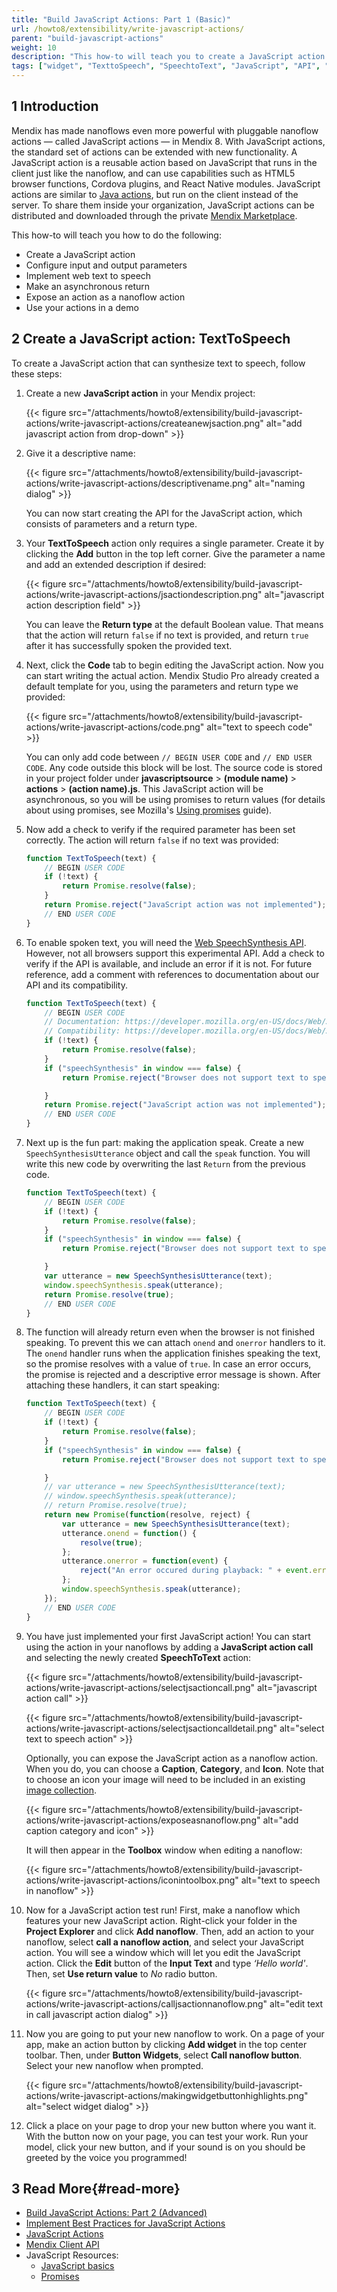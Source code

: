 ```yaml
---
title: "Build JavaScript Actions: Part 1 (Basic)"
url: /howto8/extensibility/write-javascript-actions/
parent: "build-javascript-actions"
weight: 10
description: "This how-to will teach you to create a JavaScript action."
tags: ["widget", "TexttoSpeech", "SpeechtoText", "JavaScript", "API", "JavaScript-API"]
---
```


## 1 Introduction

Mendix has made nanoflows even more powerful with pluggable nanoflow actions — called JavaScript actions — in Mendix 8. With JavaScript actions, the standard set of actions can be extended with new functionality. A JavaScript action is a reusable action based on JavaScript that runs in the client just like the nanoflow, and can use capabilities such as HTML5 browser functions, Cordova plugins, and React Native modules. JavaScript actions are similar to [Java actions](/refguide8/java-actions/), but run on the client instead of the server. To share them inside your organization, JavaScript actions can be distributed and downloaded through the private [Mendix Marketplace](https://marketplace.mendix.com/).

This how-to will teach you how to do the following:

* Create a JavaScript action
* Configure input and output parameters
* Implement web text to speech
* Make an asynchronous return
* Expose an action as a nanoflow action
* Use your actions in a demo

## 2 Create a JavaScript action: TextToSpeech

To create a JavaScript action that can synthesize text to speech, follow these steps:

1.  Create a new **JavaScript action** in your Mendix project:

    {{< figure src="/attachments/howto8/extensibility/build-javascript-actions/write-javascript-actions/createanewjsaction.png" alt="add javascript action from drop-down" >}}

2.  Give it a descriptive name:

    {{< figure src="/attachments/howto8/extensibility/build-javascript-actions/write-javascript-actions/descriptivename.png" alt="naming dialog" >}}

    You can now start creating the API for the JavaScript action, which consists of parameters and a return type.

3.  Your **TextToSpeech** action only requires a single parameter. Create it by clicking the **Add** button in the top left corner. Give the parameter a name and add an extended description if desired:

    {{< figure src="/attachments/howto8/extensibility/build-javascript-actions/write-javascript-actions/jsactiondescription.png" alt="javascript action description field" >}}

    You can leave the **Return type** at the default Boolean value. That means that the action will return `false` if no text is provided, and return `true` after it has successfully spoken the provided text.
  
4.  Next, click the **Code** tab to begin editing the JavaScript action. Now you can start writing the actual action. Mendix Studio Pro already created a default template for you, using the parameters and return type we provided:

    {{< figure src="/attachments/howto8/extensibility/build-javascript-actions/write-javascript-actions/code.png" alt="text to speech code" >}}

    You can only add code between `// BEGIN USER CODE` and `// END USER CODE`. Any code outside this block will be lost. The source code is stored in your project folder under **javascriptsource** > **(module name)** > **actions** > **(action name).js**. This JavaScript action will be asynchronous, so you will be using promises to return values (for details about using promises, see Mozilla's [Using promises](https://developer.mozilla.org/en-US/docs/Web/JavaScript/Guide/Using_promises) guide). 

5. Now add a check to verify if the required parameter has been set correctly. The action will return `false` if no text was provided:

    ```javascript
    function TextToSpeech(text) {
        // BEGIN USER CODE
        if (!text) {
            return Promise.resolve(false);
        }
        return Promise.reject("JavaScript action was not implemented");
        // END USER CODE
    }
    ```

6. To enable spoken text, you will need the [Web SpeechSynthesis API](https://developer.mozilla.org/en-US/docs/Web/API/SpeechSynthesis). However, not all browsers support this experimental API. Add a check to verify if the API is available, and include an error if it is not. For future reference, add a comment with references to documentation about our API and its compatibility.

    ```javascript
    function TextToSpeech(text) {
        // BEGIN USER CODE
        // Documentation: https://developer.mozilla.org/en-US/docs/Web/API/SpeechSynthesis
        // Compatibility: https://developer.mozilla.org/en-US/docs/Web/API/SpeechSynthesis#Browser_compatibility
        if (!text) {
            return Promise.resolve(false);
        }
        if ("speechSynthesis" in window === false) {
            return Promise.reject("Browser does not support text to speech");   
    
        }
        return Promise.reject("JavaScript action was not implemented");
        // END USER CODE
    }
    ```

7. Next up is the fun part: making the application speak. Create a new `SpeechSynthesisUtterance` object and call the `speak` function. You will write this new code by overwriting the last `Return` from the previous code.

    ```javascript
    function TextToSpeech(text) {
        // BEGIN USER CODE
        if (!text) {
            return Promise.resolve(false);
        }
        if ("speechSynthesis" in window === false) {
            return Promise.reject("Browser does not support text to speech");
    
        }
        var utterance = new SpeechSynthesisUtterance(text);
        window.speechSynthesis.speak(utterance);
        return Promise.resolve(true);
        // END USER CODE
    }
    ```

8. The function will already return even when the browser is not finished speaking. To prevent this we can attach `onend` and `onerror` handlers to it. The `onend` handler runs when the application finishes speaking the text, so the promise resolves with a value of `true`. In case an error occurs, the promise is rejected and a descriptive error message is shown. After attaching these handlers, it can start speaking:

    ```javascript
    function TextToSpeech(text) {
        // BEGIN USER CODE
        if (!text) {
            return Promise.resolve(false);
        }
        if ("speechSynthesis" in window === false) {
            return Promise.reject("Browser does not support text to speech");
    
        }
        // var utterance = new SpeechSynthesisUtterance(text);
        // window.speechSynthesis.speak(utterance);
        // return Promise.resolve(true);
        return new Promise(function(resolve, reject) {
            var utterance = new SpeechSynthesisUtterance(text);
            utterance.onend = function() {
                resolve(true);
            };
            utterance.onerror = function(event) {
                reject("An error occured during playback: " + event.error);
            };
            window.speechSynthesis.speak(utterance);
        });
        // END USER CODE
    }
    ```

9. You have just implemented your first JavaScript action! You can start using the action in your nanoflows by adding a **JavaScript action call** and selecting the newly created **SpeechToText** action: 

    {{< figure src="/attachments/howto8/extensibility/build-javascript-actions/write-javascript-actions/selectjsactioncall.png" alt="javascript action call" >}}
    
    {{< figure src="/attachments/howto8/extensibility/build-javascript-actions/write-javascript-actions/selectjsactioncalldetail.png" alt="select text to speech action" >}}
    
    Optionally, you can expose the JavaScript action as a nanoflow action. When you do, you can choose a **Caption**, **Category**, and **Icon**. Note that to choose an icon your image will need to be included in an existing [image collection](/refguide8/image-collection/). 
    
    {{< figure src="/attachments/howto8/extensibility/build-javascript-actions/write-javascript-actions/exposeasnanoflow.png" alt="add caption category and icon" >}}
    
    It will then appear in the **Toolbox** window when editing a nanoflow: 
    
    {{< figure src="/attachments/howto8/extensibility/build-javascript-actions/write-javascript-actions/iconintoolbox.png" alt="text to speech in nanoflow" >}}

10. Now for a JavaScript action test run! First, make a nanoflow which features your new JavaScript action. Right-click your folder in the **Project Explorer** and click **Add nanoflow**. Then, add an action to your nanoflow, select **call a nanoflow action**, and select your JavaScript action. You will see a window which will let you edit the JavaScript action. Click the **Edit** button of the **Input Text** and type *‘Hello world'*. Then, set **Use return value** to *No* radio button.

    {{< figure src="/attachments/howto8/extensibility/build-javascript-actions/write-javascript-actions/calljsactionnanoflow.png" alt="edit text in call javascript action dialog" >}}

11. Now you are going to put your new nanoflow to work. On a page of your app, make an action button by clicking **Add widget** in the top center toolbar. Then, under **Button Widgets**, select **Call nanoflow button**. Select your new nanoflow when prompted. 

    {{< figure src="/attachments/howto8/extensibility/build-javascript-actions/write-javascript-actions/makingwidgetbuttonhighlights.png" alt="select widget dialog" >}}

12. Click a place on your page to drop your new button where you want it. With the button now on your page, you can test your work. Run your model, click your new button, and if your sound is on you should be greeted by the voice you programmed! 

## 3 Read More{#read-more}

* [Build JavaScript Actions: Part 2 (Advanced)](/howto8/extensibility/write-javascript-github/)
* [Implement Best Practices for JavaScript Actions](/howto8/extensibility/best-practices-javascript-actions/)
* [JavaScript Actions](/refguide8/javascript-actions/)
* [Mendix Client API](https://apidocs.rnd.mendix.com/8/client/index.html) 
* JavaScript Resources:
    * [JavaScript basics](https://developer.mozilla.org/en-US/docs/Learn/Getting_started_with_the_web/JavaScript_basics)
    * [Promises](https://developer.mozilla.org/en-US/docs/Web/JavaScript/Reference/Global_Objects/Promise)